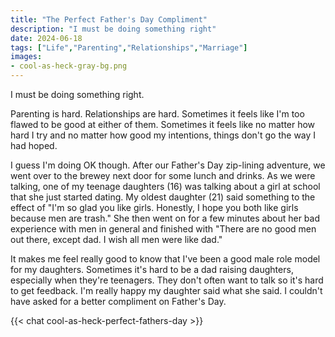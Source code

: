 ```yaml
---
title: "The Perfect Father's Day Compliment"
description: "I must be doing something right"
date: 2024-06-18
tags: ["Life","Parenting","Relationships","Marriage"]
images:
- cool-as-heck-gray-bg.png
---
```


I must be doing something right.


Parenting is hard. Relationships are hard. Sometimes it feels like I'm too flawed to be good at either of them. Sometimes it feels like no matter how hard I try and no matter how good my intentions, things don't go the way I had hoped.

I guess I'm doing OK though. After our Father's Day zip-lining adventure, we went over to the brewey next door for some lunch and drinks. As we were talking, one of my teenage daughters (16) was talking about a girl at school that she just started dating. My oldest daughter (21) said something to the effect of "I'm so glad you like girls. Honestly, I hope you both like girls because men are trash." She then went on for a few minutes about her bad experience with men in general and finished with "There are no good men out there, except dad. I wish all men were like dad."

It makes me feel really good to know that I've been a good male role model for my daughters. Sometimes it's hard to be a dad raising daughters, especially when they're teenagers. They don't often want to talk so it's hard to get feedback. I'm really happy my daughter said what she said. I couldn't have asked for a better compliment on Father's Day.

{{< chat cool-as-heck-perfect-fathers-day >}}